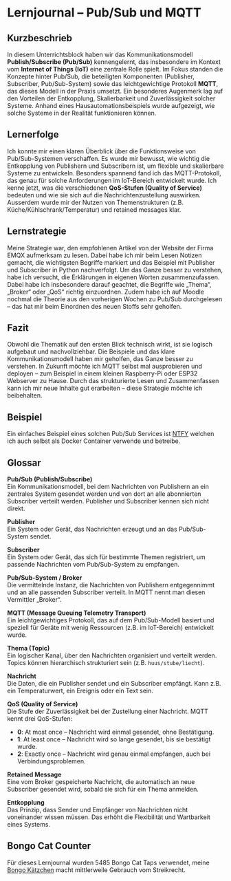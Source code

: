 # Lernjournal – Pub/Sub und MQTT

## Kurzbeschrieb
In diesem Unterrichtsblock haben wir das Kommunikationsmodell **Publish/Subscribe (Pub/Sub)** kennengelernt, das insbesondere im Kontext vom **Internet of Things (IoT)** eine zentrale Rolle spielt. Im Fokus standen die Konzepte hinter Pub/Sub, die beteiligten Komponenten (Publisher, Subscriber, Pub/Sub-System) sowie das leichtgewichtige Protokoll **MQTT**, das dieses Modell in der Praxis umsetzt. Ein besonderes Augenmerk lag auf den Vorteilen der Entkopplung, Skalierbarkeit und Zuverlässigkeit solcher Systeme. Anhand eines Hausautomationsbeispiels wurde aufgezeigt, wie solche Systeme in der Realität funktionieren können.

## Lernerfolge
Ich konnte mir einen klaren Überblick über die Funktionsweise von Pub/Sub-Systemen verschaffen. Es wurde mir bewusst, wie wichtig die Entkopplung von Publishern und Subscribern ist, um flexible und skalierbare Systeme zu entwickeln. Besonders spannend fand ich das MQTT-Protokoll, das genau für solche Anforderungen im IoT-Bereich entwickelt wurde. Ich kenne jetzt, was die verschiedenen **QoS-Stufen (Quality of Service)** bedeuten und wie sie sich auf die Nachrichtenzustellung auswirken. Ausserdem wurde mir der Nutzen von Themenstrukturen (z.B. Küche/Kühlschrank/Temperatur) und retained messages klar.

## Lernstrategie
Meine Strategie war, den empfohlenen Artikel von der Website der Firma EMQX aufmerksam zu lesen. Dabei habe ich mir beim Lesen Notizen gemacht, die wichtigsten Begriffe markiert und das Beispiel mit Publisher und Subscriber in Python nachverfolgt. Um das Ganze besser zu verstehen, habe ich versucht, die Erklärungen in eigenen Worten zusammenzufassen. Dabei habe ich insbesondere darauf geachtet, die Begriffe wie „Thema“, „Broker“ oder „QoS“ richtig einzuordnen. Zudem habe ich auf Moodle nochmal die Theorie aus den vorherigen Wochen zu Pub/Sub durchgelesen – das hat mir beim Einordnen des neuen Stoffs sehr geholfen.

## Fazit
Obwohl die Thematik auf den ersten Blick technisch wirkt, ist sie logisch aufgebaut und nachvollziehbar. Die Beispiele und das klare Kommunikationsmodell haben mir geholfen, das Ganze besser zu verstehen. In Zukunft möchte ich MQTT selbst mal ausprobieren und deployen – zum Beispiel in einem kleinen Raspberry-Pi oder ESP32 Webserver zu Hause. Durch das strukturierte Lesen und Zusammenfassen kann ich mir neue Inhalte gut erarbeiten – diese Strategie möchte ich beibehalten.

## Beispiel
Ein einfaches Beispiel eines solchen Pub/Sub Services ist [NTFY](https://ntfy.sh) welchen ich auch selbst als Docker Container verwende und betreibe.

## Glossar

**Pub/Sub (Publish/Subscribe)**  
Ein Kommunikationsmodell, bei dem Nachrichten von Publishern an ein zentrales System gesendet werden und von dort an alle abonnierten Subscriber verteilt werden. Publisher und Subscriber kennen sich nicht direkt.

**Publisher**  
Ein System oder Gerät, das Nachrichten erzeugt und an das Pub/Sub-System sendet.

**Subscriber**  
Ein System oder Gerät, das sich für bestimmte Themen registriert, um passende Nachrichten vom Pub/Sub-System zu empfangen.

**Pub/Sub-System / Broker**  
Die vermittelnde Instanz, die Nachrichten von Publishern entgegennimmt und an alle passenden Subscriber verteilt. In MQTT nennt man diesen Vermittler „Broker“.

**MQTT (Message Queuing Telemetry Transport)**  
Ein leichtgewichtiges Protokoll, das auf dem Pub/Sub-Modell basiert und speziell für Geräte mit wenig Ressourcen (z.B. im IoT-Bereich) entwickelt wurde.

**Thema (Topic)**  
Ein logischer Kanal, über den Nachrichten organisiert und verteilt werden. Topics können hierarchisch strukturiert sein (z.B. `huus/stube/liecht`).

**Nachricht**  
Die Daten, die ein Publisher sendet und ein Subscriber empfängt. Kann z.B. ein Temperaturwert, ein Ereignis oder ein Text sein.

**QoS (Quality of Service)**  
Die Stufe der Zuverlässigkeit bei der Zustellung einer Nachricht. MQTT kennt drei QoS-Stufen:
- **0**: At most once – Nachricht wird einmal gesendet, ohne Bestätigung.
- **1**: At least once – Nachricht wird so lange gesendet, bis sie bestätigt wurde.
- **2**: Exactly once – Nachricht wird genau einmal empfangen, auch bei Verbindungsproblemen.

**Retained Message**  
Eine vom Broker gespeicherte Nachricht, die automatisch an neue Subscriber gesendet wird, sobald sie sich für ein Thema anmelden.

**Entkopplung**  
Das Prinzip, dass Sender und Empfänger von Nachrichten nicht voneinander wissen müssen. Das erhöht die Flexibilität und Wartbarkeit eines Systems.


## Bongo Cat Counter
Für dieses Lernjournal wurden 5485 Bongo Cat Taps verwendet, meine [Bongo Kätzchen](https://store.steampowered.com/app/3419430/Bongo_Cat/) macht mittlerweile Gebrauch vom Streikrecht.